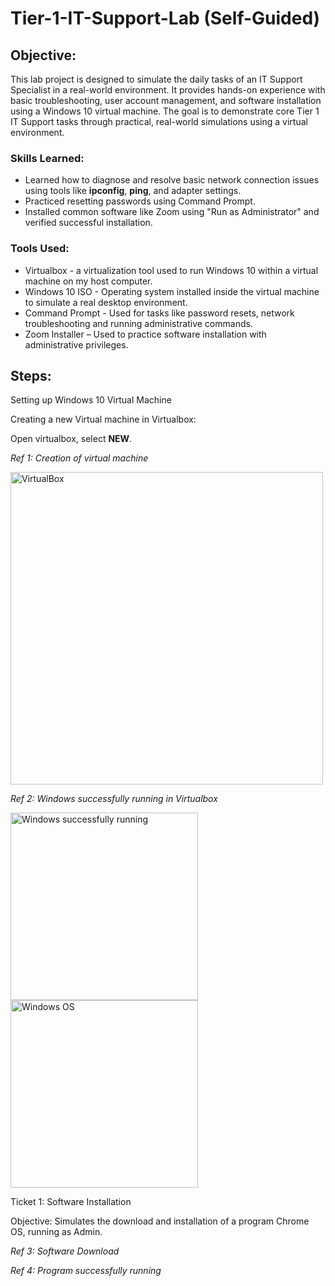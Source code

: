 # Tier-1-IT-Support-Lab (Self-Guided)


## Objective:
<!-- [Brief Objective - Remove this afterwards]  -->

This lab project is designed to simulate the daily tasks of an IT Support Specialist in a real-world environment. It provides hands-on experience with basic troubleshooting, user account management, and software installation using a Windows 10 virtual machine. The goal is to demonstrate core Tier 1 IT Support tasks through practical, real-world simulations using a virtual environment.

### Skills Learned:
<!--  [Bullet Points - Remove this afterwards]   -->

- Learned how to diagnose and resolve basic network connection issues using tools like **ipconfig**, **ping**, and adapter settings.
- Practiced resetting passwords using Command Prompt.
- Installed common software like Zoom using "Run as Administrator" and verified successful installation.
  

### Tools Used:
<!-- [Bullet Points - Remove this afterwards]  -->

- Virtualbox - a virtualization tool used to run Windows 10 within a virtual machine on my host computer.
- Windows 10 ISO - Operating system installed inside the virtual machine to simulate a real desktop environment.
- Command Prompt - Used for tasks like password resets, network troubleshooting and running administrative commands.
- Zoom Installer – Used to practice software installation with administrative privileges.

## Steps:
Setting up Windows 10 Virtual Machine

Creating a new Virtual machine in Virtualbox:

Open virtualbox, select **NEW**.

*Ref 1: Creation of virtual machine*

<img width="500" alt="VirtualBox" src="https://github.com/user-attachments/assets/696bf5b8-08d8-4c91-93dd-e031570cb543" />

*Ref 2: Windows successfully running in Virtualbox*

<img width="300" style="margin-right: 15px;" alt="Windows successfully running" src="https://github.com/user-attachments/assets/bd8b0aef-1039-474d-b44f-460cc6fcd32c" />

<img width="300" alt="Windows OS" src="https://github.com/user-attachments/assets/37aafada-0500-4107-95b2-223bdd649b5d" />




Ticket 1: Software Installation

Objective: Simulates the download and installation of a program Chrome OS, running as Admin.

*Ref 3: Software Download*





*Ref 4: Program successfully running*


